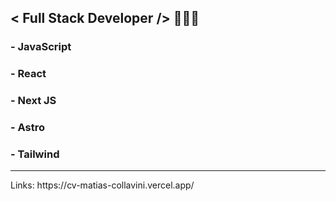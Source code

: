 ## < Full Stack Developer /> 👨🏻‍💻

### - JavaScript
### - React
### - Next JS
### - Astro
### - Tailwind

<hr/>
Links: https://cv-matias-collavini.vercel.app/
